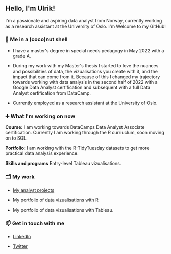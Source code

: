 ## Hello, I'm Ulrik! 
I'm a passionate and aspiring data analyst from Norway, currently working as a research assistant at the University of Oslo. I'm Welcome to my GitHub!



### 🥥  Me in a (coco)nut shell
  
- I have a master's degree in special needs pedagogy in May 2022 with a grade A.
 
- During my work with my Master's thesis I started to love the nuances and possibilities of data, the vizualisations you create with it, and the impact that can come from it. Because of this I changed my trajectory towards working with data analysis in the second half of 2022 with a Google Data Analyst certification and subsequent with a full Data Analyst certification from DataCamp. 

- Currently employed as a research assistant at the University of Oslo. 

### ➕ What I'm working on now
**Course:** I am working towards DataCamps Data Analyst Associate certification. Currently I am working through the R curriuclum, soon moving on to SQL. 

**Portfolio:** I am working with the R-TidyTuesday datasets to get more practical data analysis experience. 

**Skills and programs** Entry-level Tableau vizualisations. 



### 🗂 My work
 
- [My analyst projects](https://github.com/UlrikDaae/Analyst-Projects/blob/main/README.md)

- My portfolio of data vizualisations with R

- My portfolio of data vizualisations with Tableau. 
  



### 📫 Get in touch with me

- [LinkedIn](https://www.linkedin.com/in/ulrik-daae/)

- [Twitter](https://twitter.com/UlrikDaae)
